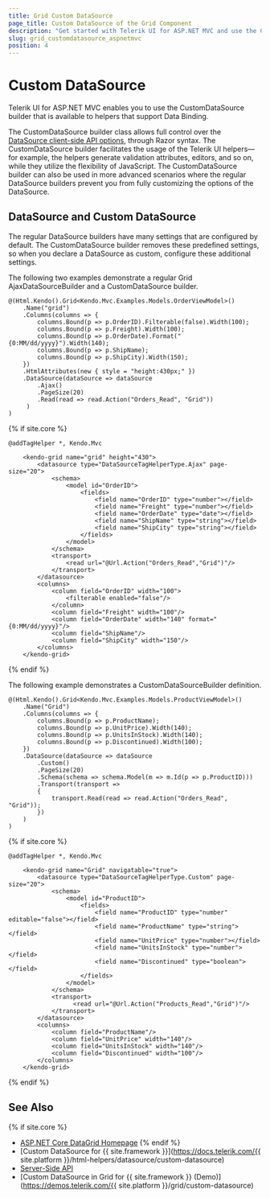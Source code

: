 ```yaml
---
title: Grid Custom DataSource
page_title: Custom DataSource of the Grid Component
description: "Get started with Telerik UI for ASP.NET MVC and use the CustomDataSource builder for the Grid component."
slug: grid_customdatasource_aspnetmvc
position: 4
---
```


# Custom DataSource

Telerik UI for ASP.NET MVC enables you to use the CustomDataSource builder that is available to helpers that support Data Binding.

The CustomDataSource builder class allows full control over the [DataSource client-side API options](https://docs.telerik.com/kendo-ui/api/javascript/data/datasource), through Razor syntax. The CustomDataSource builder facilitates the usage of the Telerik UI helpers&mdash;for example, the helpers generate validation attributes, editors, and so on, while they utilize the flexibility of JavaScript. The CustomDataSource builder can also be used in more advanced scenarios where the regular DataSource builders prevent you from fully customizing the options of the DataSource.

## DataSource and Custom DataSource

The regular DataSource builders have many settings that are configured by default. The CustomDataSource builder removes these predefined settings, so when you declare a DataSource as custom, configure these additional settings.

The following two examples demonstrate a regular Grid AjaxDataSourceBuilder and a CustomDataSource builder.

```HtmlHelper
@(Html.Kendo().Grid<Kendo.Mvc.Examples.Models.OrderViewModel>()    
    .Name("grid")
    .Columns(columns => {
        columns.Bound(p => p.OrderID).Filterable(false).Width(100);
        columns.Bound(p => p.Freight).Width(100);
        columns.Bound(p => p.OrderDate).Format("{0:MM/dd/yyyy}").Width(140);
        columns.Bound(p => p.ShipName);
        columns.Bound(p => p.ShipCity).Width(150);
    })
    .HtmlAttributes(new { style = "height:430px;" })
    .DataSource(dataSource => dataSource
        .Ajax()
        .PageSize(20)
        .Read(read => read.Action("Orders_Read", "Grid"))
     )
)
```
{% if site.core %}
```TagHelper
@addTagHelper *, Kendo.Mvc

    <kendo-grid name="grid" height="430">
        <datasource type="DataSourceTagHelperType.Ajax" page-size="20">
            <schema>
                <model id="OrderID">
                    <fields>
                        <field name="OrderID" type="number"></field>
                        <field name="Freight" type="number"></field>
                        <field name="OrderDate" type="date"></field>
                        <field name="ShipName" type="string"></field>
                        <field name="ShipCity" type="string"></field>
                    </fields>
                </model>
            </schema>
            <transport>
                <read url="@Url.Action("Orders_Read","Grid")"/>
            </transport>
        </datasource>
        <columns>
            <column field="OrderID" width="100">
                <filterable enabled="false"/>
            </column>
            <column field="Freight" width="100"/>
            <column field="OrderDate" width="140" format="{0:MM/dd/yyyy}"/>
            <column field="ShipName"/>
            <column field="ShipCity" width="150"/>
        </columns>
    </kendo-grid>
```
{% endif %}

The following example demonstrates a CustomDataSourceBuilder definition.

```HtmlHelper
@(Html.Kendo().Grid<Kendo.Mvc.Examples.Models.ProductViewModel>()    
    .Name("Grid")    
    .Columns(columns => {        
        columns.Bound(p => p.ProductName);
        columns.Bound(p => p.UnitPrice).Width(140);
        columns.Bound(p => p.UnitsInStock).Width(140);
        columns.Bound(p => p.Discontinued).Width(100);
    })
    .DataSource(dataSource => dataSource        
        .Custom()         
        .PageSize(20)
        .Schema(schema => schema.Model(m => m.Id(p => p.ProductID)))
        .Transport(transport =>
        {
            transport.Read(read => read.Action("Orders_Read", "Grid"));
        })
    )
)
```
{% if site.core %}
```TagHelper
@addTagHelper *, Kendo.Mvc

    <kendo-grid name="Grid" navigatable="true">
        <datasource type="DataSourceTagHelperType.Custom" page-size="20">
            <schema>
                <model id="ProductID">
                    <fields>
                        <field name="ProductID" type="number" editable="false"></field>
                        <field name="ProductName" type="string"></field>
                        <field name="UnitPrice" type="number"></field>
                        <field name="UnitsInStock" type="number"></field>
                        <field name="Discontinued" type="boolean"></field>
                    </fields>
                </model>
            </schema>
            <transport>
                  <read url="@Url.Action("Products_Read","Grid")"/>
            </transport>
        </datasource>
        <columns>
            <column field="ProductName"/>
            <column field="UnitPrice" width="140"/>
            <column field="UnitsInStock" width="140"/>
            <column field="Discontinued" width="100"/>
        </columns>
    </kendo-grid>
```
{% endif %}

## See Also

{% if site.core %}
* [ASP.NET Core DataGrid Homepage](https://www.telerik.com/aspnet-core-ui/grid)
{% endif %}
* [Custom DataSource for {{ site.framework }}](https://docs.telerik.com/{{ site.platform }}/html-helpers/datasource/custom-datasource)
* [Server-Side API](/api/grid)
* [Custom DataSource in Grid for {{ site.framework }} (Demo)](https://demos.telerik.com/{{ site.platform }}/grid/custom-datasource)
